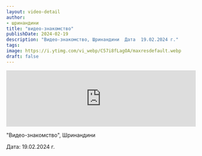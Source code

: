 ```yaml
---
layout: video-detail
author:
- шринандини
title: "видео-знакомство"
publishDate: 2024-02-19
description: "Видео-знакомство, Шринандини  Дата  19.02.2024 г."
tags: 
image: https://i.ytimg.com/vi_webp/C57i8fLagOA/maxresdefault.webp
draft: false
---
```


<iframe width="100%" src="https://www.youtube.com/embed/C57i8fLagOA" frameborder="0" allowfullscreen=""></iframe> 

 "Видео-знакомство", Шринандини

 Дата: 19.02.2024 г.

  

 
